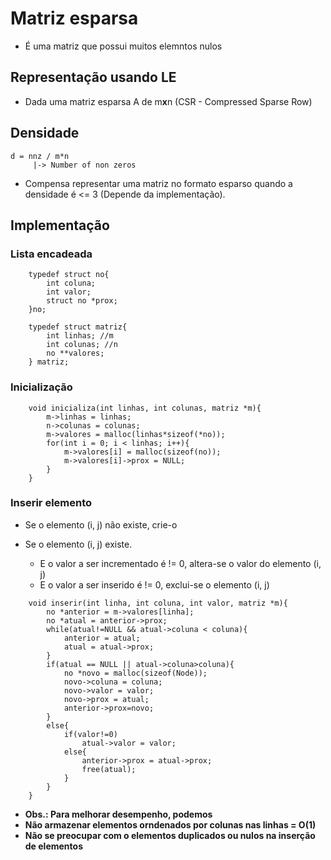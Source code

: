 # Matriz esparsa
- É uma matriz que possui muitos elemntos nulos

## Representação usando LE
- Dada uma matriz esparsa A de m**x**n (CSR - Compressed Sparse Row)
  
## Densidade 
```
d = nnz / m*n
     |-> Number of non zeros
```
- Compensa representar uma matriz no formato esparso quando a densidade é  <= 3 (Depende da implementação).

## Implementação
### Lista encadeada
```
    typedef struct no{
        int coluna;
        int valor;
        struct no *prox;
    }no;

    typedef struct matriz{
        int linhas; //m
        int colunas; //n
        no **valores;
    } matriz;
```

### Inicialização
```
    void inicializa(int linhas, int colunas, matriz *m){
        m->linhas = linhas;
        n->colunas = colunas;
        m->valores = malloc(linhas*sizeof(*no));
        for(int i = 0; i < linhas; i++){
            m->valores[i] = malloc(sizeof(no));
            m->valores[i]->prox = NULL;
        }
    }
```

### Inserir elemento
- Se o elemento (i, j) não existe, crie-o

- Se o elemento (i, j) existe.
    - E o valor a ser incrementado é != 0, altera-se o valor do elemento (i, j)
    - E o valor a ser inserido é != 0, exclui-se o elemento (i, j)

```
    void inserir(int linha, int coluna, int valor, matriz *m){
        no *anterior = m->valores[linha];
        no *atual = anterior->prox;
        while(atual!=NULL && atual->coluna < coluna){
            anterior = atual;
            atual = atual->prox;
        }
        if(atual == NULL || atual->coluna>coluna){
            no *novo = malloc(sizeof(Node));
            novo->coluna = coluna;
            novo->valor = valor;
            novo->prox = atual;
            anterior->prox=novo;
        }
        else{
            if(valor!=0)
                atual->valor = valor;
            else{
                anterior->prox = atual->prox;
                free(atual);
            }
        }
    }
```
- __Obs.: Para melhorar desempenho, podemos__
- __Não armazenar elementos orndenados por colunas nas linhas = O(1)__
- __Não se preocupar com o elementos duplicados ou nulos na inserção de elementos__